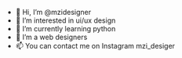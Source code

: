 - 👋 Hi, I’m @mzidesigner
- 👀 I’m interested in ui/ux design 
- 🌱 I’m currently learning python 
- 💞️ I’m a web designers 
- 📫 You can contact me on Instagram mzi_desiger

<!---
mzidesigner/mzidesigner is a ✨ special ✨ repository because its `README.md` (this file) appears on your GitHub profile.
You can click the Preview link to take a look at your changes.
--->
